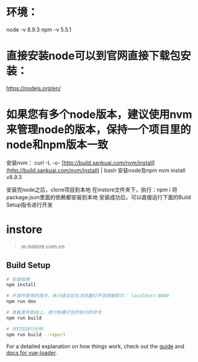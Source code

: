 # 环境：
node -v 8.9.3
npm -v 5.5.1

# 直接安装node可以到官网直接下载包安装：
https://nodejs.org/en/

# 如果您有多个node版本，建议使用nvm来管理node的版本，保持一个项目里的node和npm版本一致
安装nvm：
curl -L -o- [http://build.sankuai.com/nvm/install](http://build.sankuai.com/nvm/install) | bash
安装node及npm
nvm install v8.9.3

安装完node之后，clone项目到本地
在instore文件夹下，执行：npm i
将package.json里面的依赖都安装到本地
安装成功后，可以直接运行下面的Build Setup指令进行开发

# instore

> m.instore.com.cn

## Build Setup

``` bash
# 安装依赖
npm install

# 开发时使用的指令，执行成功后在浏览器打开该链接即可： localhost:8080
npm run dev

# 准备发布到线上，进行构建打包时执行的命令
npm run build

# 对打包进行分析
npm run build --report
```

For a detailed explanation on how things work, check out the [guide](http://vuejs-templates.github.io/webpack/) and [docs for vue-loader](http://vuejs.github.io/vue-loader).

